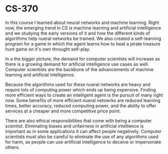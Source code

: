 # CS-370

In this course I learned about neural networks and machine learning. Right now, the emerging trend in CS is machine learning and artificial intelligence and we studying the early versions of it and how the different kinds of algorithms help nueral networks be trained. We also created a self-learning program for a game in which the agent learns how to beat a pirate treasure hunt game on it's own throught self-play. 

In a the bigger picture, the demand for computer scientists will increase as there is a growing demand for artificial intelligence use cases as well. Computer scientists are the backbone of the advancements of machine learning and artificial intelligence. 

Because the algorithms used for these nueral networks are heavy and require lots of computing power which ends up being expensive. Finding more efficient ways to create an intelligent agent is the pursuit of many right now. Some benefits of more efficient nueral netowrks are reduced learning times, better accuracy, reduced computing power, and the ability to offer services at a cheaper and more competitive price point.

There are also ethical responsibilities that come with being a computer sceintist. Eliminating biases and unfairness in artificial intellience is important as in some applications it can affect people negatively. Computer scientists must also be careful to eliminate the use of any algorithms used for harm, as people can use artificial intelligence to deceive or impersonate others.
